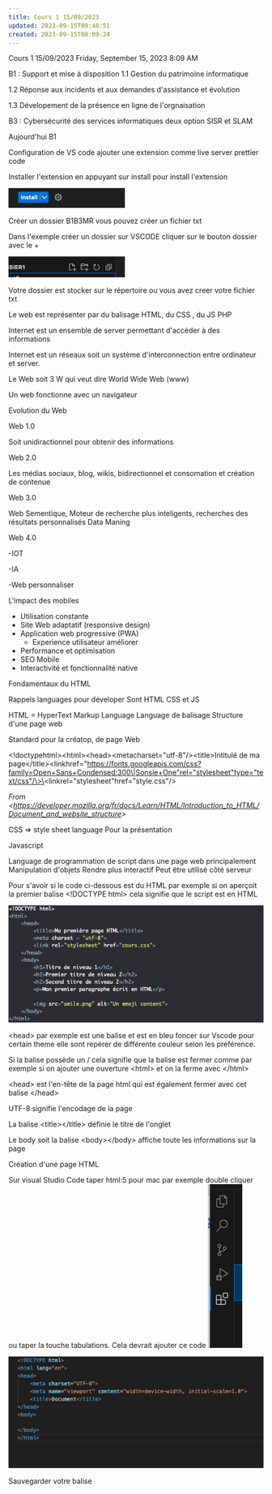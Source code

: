 ```yaml
---
title: Cours 1 15/09/2023
updated: 2023-09-15T09:48:51
created: 2023-09-15T08:09:24
---
```


Cours 1 15/09/2023
Friday, September 15, 2023
8:09 AM

B1 : Support et mise à disposition
1.1 Gestion du patrimoine informatique

1.2 Réponse aux incidents et aux demandes d'assistance et évolution

1.3 Dévelopement de la présence en ligne de l'orgnaisation

B3 : Cybersécurité des services informatiques deux option SISR et SLAM

Aujourd'hui B1

Configuration de VS code ajouter une extension comme live server prettier code

Installer l'extension en appuyant sur install pour install l'extension

![image1](resources/52e4cb461d8b4c5493a909914ab3aad8.png)

Créer un dossier B1B3MR vous pouvez créer un fichier txt

Dans l'exemple créer un dossier sur VSCODE cliquer sur le bouton dossier avec le +

![image2](resources/b4f1a5538f4b4baa97836ba6c7554969.png)

Votre dossier est stocker sur le répertoire ou vous avez creer votre fichier txt

Le web est représenter par du balisage HTML, du CSS , du JS PHP

Internet est un ensemble de server permettant d'accèder à des informations

Internet est un réseaux soit un système d'interconnection entre ordinateur et server.

Le Web soit 3 W qui veut dire World Wide Web (www)

Un web fonctionne avec un navigateur

Evolution du Web

Web 1.0

Soit unidiractionnel pour obtenir des informations

Web 2.0

Les médias sociaux, blog, wikis, bidirectionnel et consomation et création de contenue

Web 3.0

Web Sementique, Moteur de recherche plus inteligents, recherches des résultats personnalisés Data Maning

Web 4.0

-IOT

-IA

-Web personnaliser

L'impact des mobiles

- Utilisation constante
- Site Web adaptatif (responsive design)
- Application web progressive (PWA)
  - Experience utilisateur améliorer
- Performance et optimisation
- SEO Mobile
- Interactivité et fonctionnalité native

Fondamentaux du HTML

Rappels languages pour déveloper
Sont HTML CSS et JS

HTML = HyperText Markup Language
Language de balisage
Structure d'une page web

Standard pour la créatop, de page Web

\<!doctypehtml\>\<html\>\<head\>\<metacharset="utf-8"/\>\<title\>Intitulé de ma page\</title\>\<linkhref="https://fonts.googleapis.com/css?family=Open+Sans+Condensed:300\|Sonsie+One"rel="stylesheet"type="text/css"/\>\<linkrel="stylesheet"href="style.css"/\>

*From \<<https://developer.mozilla.org/fr/docs/Learn/HTML/Introduction_to_HTML/Document_and_website_structure>\>*

CSS =\> style sheet language
Pour la présentation

Javascript

Language de programmation de script dans une page web principalement Manipulation d'objets
Rendre plus interactif
Peut être utilisé côté serveur

Pour s'avoir si le code ci-dessous est du HTML par exemple si on aperçoit la premier balise
\<!DOCTYPE html\> cela signifie que le script est en HTML

![image3](resources/49a6c5d52f914f648f4516481394a152.png)

\<head\> par exemple est une balise et est en bleu foncer sur Vscode pour certain theme elle sont repérer de différente couleur selon les préférence.

Si la balise possède un / cela signifie que la balise est fermer comme par exemple si on ajouter une ouverture \<html\> et on la ferme avec \</html\>

\<head\> est l'en-tête de la page html qui est également fermer avec cet balise \</head\>

UTF-8 signifie l'encodage de la page

La balise \<title\>\</title\> définie le titre de l'onglet

Le body soit la balise \<body\>\</body\> affiche toute les informations sur la page

Création d'une page HTML

Sur visual Studio Code taper html:5 pour mac par exemple double cliquer ou taper la touche tabulations. Cela devrait ajouter ce code
![image4](resources/f4ab2597fee942d7b8be810e0b9b885d.png)

![image5](resources/6dc54aaec04647d1bd1ecb9477e3d0aa.png)

Sauvegarder votre balise

